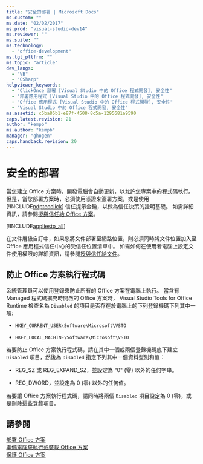 ```yaml
---
title: "安全的部署 | Microsoft Docs"
ms.custom: ""
ms.date: "02/02/2017"
ms.prod: "visual-studio-dev14"
ms.reviewer: ""
ms.suite: ""
ms.technology: 
  - "office-development"
ms.tgt_pltfrm: ""
ms.topic: "article"
dev_langs: 
  - "VB"
  - "CSharp"
helpviewer_keywords: 
  - "ClickOnce 部署 [Visual Studio 中的 Office 程式開發], 安全性"
  - "部署應用程式 [Visual Studio 中的 Office 程式開發], 安全性"
  - "Office 應用程式 [Visual Studio 中的 Office 程式開發], 安全性"
  - "Visual Studio 中的 Office 程式開發, 安全性"
ms.assetid: c5ba86b1-e87f-4508-8c5a-1295681a9590
caps.latest.revision: 21
author: "kempb"
ms.author: "kempb"
manager: "ghogen"
caps.handback.revision: 20
---
```

# 安全的部署
  當您建立 Office 方案時，開發電腦會自動更新，以允許您專案中的程式碼執行。  但是，當您部署方案時，必須使用憑證來簽署方案，或是使用 [!INCLUDE[ndptecclick](../vsto/includes/ndptecclick-md.md)] 信任提示金鑰，以做為信任決策的證明基礎。  如需詳細資訊，請參閱[授與信任給 Office 方案](../vsto/granting-trust-to-office-solutions.md)。  
  
 [!INCLUDE[appliesto_all](../vsto/includes/appliesto-all-md.md)]  
  
 在文件層級自訂中，如果您將文件部署至網路位置，則必須同時將文件位置加入至 Office 應用程式信任中心的受信任位置清單中。  如需如何在使用者電腦上設定文件使用權限的詳細資訊，請參閱[授與信任給文件](../vsto/granting-trust-to-documents.md)。  
  
## 防止 Office 方案執行程式碼  
 系統管理員可以使用登錄來防止所有的 Office 方案在電腦上執行。  當含有 Managed 程式碼擴充時開啟的 Office 方案時， Visual Studio Tools for Office Runtime 檢查名為 `Disabled` 的項目是否存在於電腦上的下列登錄機碼下列其中一項:  
  
-   `HKEY_CURRENT_USER\Software\Microsoft\VSTO`  
  
-   `HKEY_LOCAL_MACHINE\Software\Microsoft\VSTO`  
  
 若要防止 Office 方案執行程式碼，請在其中一個或兩個登錄機碼底下建立 `Disabled` 項目，然後為 `Disabled` 指定下列其中一個資料型別和值：  
  
-   REG\_SZ 或 REG\_EXPAND\_SZ，並設定為 "0" \(零\) 以外的任何字串。  
  
-   REG\_DWORD，並設定為 0 \(零\) 以外的任何值。  
  
 若要讓 Office 方案執行程式碼，請同時將兩個 `Disabled` 項目設定為 0 \(零\)，或是刪除這些登錄項目。  
  
## 請參閱  
 [部署 Office 方案](../vsto/deploying-an-office-solution.md)   
 [準備電腦來執行或裝載 Office 方案](http://msdn.microsoft.com/zh-tw/be1b173f-7261-4d74-aa4e-94ccd43db8d8)   
 [保護 Office 方案](../vsto/securing-office-solutions.md)  
  
  